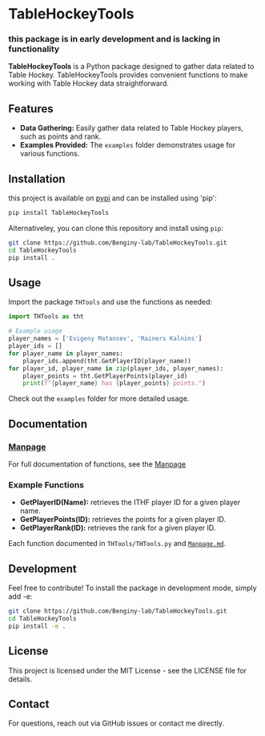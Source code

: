 # TableHockeyTools
### this package is in early development and is lacking in functionality
**TableHockeyTools** is a Python package designed to gather data related to Table Hockey. TableHockeyTools provides convenient functions to make working with Table Hockey data straightforward.

## Features

- **Data Gathering:** Easily gather data related to Table Hockey players, such as points and rank.
- **Examples Provided:** The `examples` folder demonstrates usage for various functions.

## Installation

this project is available on [pypi](https://pypi.org/project/TableHockeyTools/) and can be installed using 'pip':

```bash
pip install TableHockeyTools
```

Alternativeley, you can clone this repository and install using `pip`:

```bash
git clone https://github.com/Benginy-lab/TableHockeyTools.git
cd TableHockeyTools
pip install .
```



## Usage

Import the package `THTools` and use the functions as needed:

```python
import THTools as tht

# Example usage
player_names = ['Evigeny Matansev', 'Rainers Kalnins']
player_ids = []
for player_name in player_names:
    player_ids.append(tht.GetPlayerID(player_name))
for player_id, player_name in zip(player_ids, player_names):
    player_points = tht.GetPlayerPoints(player_id)
    print(f"{player_name} has {player_points} points.")

```

Check out the `examples` folder for more detailed usage.

## Documentation

### [Manpage](https://github.com/Benginy-lab/TableHockeyTools/blob/main/Manpage.md)

For full documentation of functions, see the [Manpage](https://github.com/Benginy-lab/TableHockeyTools/blob/main/Manpage.md)

### Example Functions

- **GetPlayerID(Name):** retrieves the ITHF player ID for a given player name.
- **GetPlayerPoints(ID):** retrieves the points for a given player ID.
- **GetPlayerRank(ID):** retrieves the rank for a given player ID.

Each function documented in `THTools/THTools.py` and [`Manpage.md`](https://github.com/Benginy-lab/TableHockeyTools/blob/main/Manpage.md).

## Development

Feel free to contribute! To install the package in development mode, simply add -e:

```bash
git clone https://github.com/Benginy-lab/TableHockeyTools.git
cd TableHockeyTools
pip install -e .
```

## License

This project is licensed under the MIT License - see the LICENSE file for details.

## Contact

For questions, reach out via GitHub issues or contact me directly.
